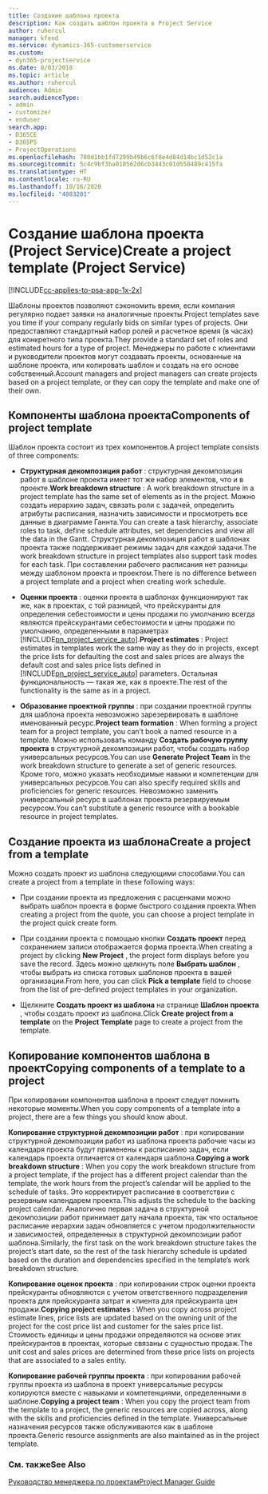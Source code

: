 ```yaml
---
title: Создание шаблона проекта
description: Как создать шаблон проекта в Project Service
author: ruhercul
manager: kfend
ms.service: dynamics-365-customerservice
ms.custom:
- dyn365-projectservice
ms.date: 8/03/2018
ms.topic: article
ms.author: ruhercul
audience: Admin
search.audienceType:
- admin
- customizer
- enduser
search.app:
- D365CE
- D365PS
- ProjectOperations
ms.openlocfilehash: 700d1bb1fd7299b49b6c6f8e4d84d14bc1d52c1a
ms.sourcegitcommit: 5c4c9bf3ba018562d6cb3443c01d550489c415fa
ms.translationtype: HT
ms.contentlocale: ru-RU
ms.lasthandoff: 10/16/2020
ms.locfileid: "4083201"
---
```

# <a name="create-a-project-template-project-service"></a><span data-ttu-id="3c2c2-103">Создание шаблона проекта (Project Service)</span><span class="sxs-lookup"><span data-stu-id="3c2c2-103">Create a project template (Project Service)</span></span>

[!INCLUDE[cc-applies-to-psa-app-1x-2x](../includes/cc-applies-to-psa-app-1x-2x.md)]

<span data-ttu-id="3c2c2-104">Шаблоны проектов позволяют сэкономить время, если компания регулярно подает заявки на аналогичные проекты.</span><span class="sxs-lookup"><span data-stu-id="3c2c2-104">Project templates save you time if your company regularly bids on similar types of projects.</span></span> <span data-ttu-id="3c2c2-105">Они предоставляют стандартный набор ролей и расчетное время (в часах) для конкретного типа проекта.</span><span class="sxs-lookup"><span data-stu-id="3c2c2-105">They provide a standard set of roles and estimated hours for a type of project.</span></span> <span data-ttu-id="3c2c2-106">Менеджеры по работе с клиентами и руководители проектов могут создавать проекты, основанные на шаблоне проекта, или копировать шаблон и создать на его основе собственный.</span><span class="sxs-lookup"><span data-stu-id="3c2c2-106">Account managers and project managers can create projects based on a project template, or they can copy the template and make one of their own.</span></span>  
  
## <a name="components-of-project-template"></a><span data-ttu-id="3c2c2-107">Компоненты шаблона проекта</span><span class="sxs-lookup"><span data-stu-id="3c2c2-107">Components of project template</span></span>
 <span data-ttu-id="3c2c2-108">Шаблон проекта состоит из трех компонентов.</span><span class="sxs-lookup"><span data-stu-id="3c2c2-108">A project template consists of three components:</span></span>  
  
- <span data-ttu-id="3c2c2-109">**Структурная декомпозиция работ** : структурная декомпозиция работ в шаблоне проекта имеет тот же набор элементов, что и в проекте.</span><span class="sxs-lookup"><span data-stu-id="3c2c2-109">**Work breakdown structure** : A work breakdown structure in a project template has the same set of elements as in the project.</span></span> <span data-ttu-id="3c2c2-110">Можно создать иерархию задач, связать роли с задачей, определить атрибуты расписания, назначить зависимости и просмотреть все данные в диаграмме Ганнта.</span><span class="sxs-lookup"><span data-stu-id="3c2c2-110">You can create a task hierarchy, associate roles to task, define schedule attributes, set dependencies and view all the data in the Gantt.</span></span> <span data-ttu-id="3c2c2-111">Структурная декомпозиция работ в шаблонах проекта также поддерживает режимы задач для каждой задачи.</span><span class="sxs-lookup"><span data-stu-id="3c2c2-111">The work breakdown structure in project templates also support task modes for each task.</span></span> <span data-ttu-id="3c2c2-112">При составлении рабочего расписания нет разницы между шаблоном проекта и проектом.</span><span class="sxs-lookup"><span data-stu-id="3c2c2-112">There is no difference between a project template and a project when creating work schedule.</span></span>  
  
- <span data-ttu-id="3c2c2-113">**Оценки проекта** : оценки проекта в шаблонах функционируют так же, как в проектах, с той разницей, что прейскуранты для определения себестоимости и цены продажи по умолчанию всегда являются прейскурантами себестоимости и цены продажи по умолчанию, определенными в параметрах [!INCLUDE[pn_project_service_auto](../includes/pn-project-service-auto.md)].</span><span class="sxs-lookup"><span data-stu-id="3c2c2-113">**Project estimates** : Project estimates in templates work the same way as they do in projects, except the price lists for defaulting the cost and sales prices are always the default cost and sales price lists defined in [!INCLUDE[pn_project_service_auto](../includes/pn-project-service-auto.md)] parameters.</span></span> <span data-ttu-id="3c2c2-114">Остальная функциональность — такая же, как в проекте.</span><span class="sxs-lookup"><span data-stu-id="3c2c2-114">The rest of the functionality is the same as in a project.</span></span>  
  
- <span data-ttu-id="3c2c2-115">**Образование проектной группы** : при создании проектной группы для шаблона проекта невозможно зарезервировать в шаблоне именованный ресурс.</span><span class="sxs-lookup"><span data-stu-id="3c2c2-115">**Project team formation** : When forming a project team for a project template, you can’t book a named resource in a template.</span></span> <span data-ttu-id="3c2c2-116">Можно использовать команду **Создать рабочую группу проекта** в структурной декомпозиции работ, чтобы создать набор универсальных ресурсов.</span><span class="sxs-lookup"><span data-stu-id="3c2c2-116">You can use **Generate Project Team** in the work breakdown structure to generate a set of generic resources.</span></span> <span data-ttu-id="3c2c2-117">Кроме того, можно указать необходимые навыки и компетенции для универсальных ресурсов.</span><span class="sxs-lookup"><span data-stu-id="3c2c2-117">You can also specify required skills and proficiencies for generic resources.</span></span> <span data-ttu-id="3c2c2-118">Невозможно заменить универсальный ресурс в шаблонах проекта резервируемым ресурсом.</span><span class="sxs-lookup"><span data-stu-id="3c2c2-118">You can’t substitute a generic resource with a bookable resource in project templates.</span></span>  
  
## <a name="create-a-project-from-a-template"></a><span data-ttu-id="3c2c2-119">Создание проекта из шаблона</span><span class="sxs-lookup"><span data-stu-id="3c2c2-119">Create a project from a template</span></span>  
 <span data-ttu-id="3c2c2-120">Можно создать проект из шаблона следующими способами.</span><span class="sxs-lookup"><span data-stu-id="3c2c2-120">You can create a project from a template in these following ways:</span></span>  
  
-   <span data-ttu-id="3c2c2-121">При создании проекта из предложения с расценками можно выбрать шаблон проекта в форме быстрого создания проекта.</span><span class="sxs-lookup"><span data-stu-id="3c2c2-121">When creating a project from the quote, you can choose a project template in the project quick create form.</span></span>  
  
-   <span data-ttu-id="3c2c2-122">При создании проекта с помощью кнопки **Создать проект** перед сохранением записи отображается форма проекта.</span><span class="sxs-lookup"><span data-stu-id="3c2c2-122">When creating a project by clicking **New Project** , the project form displays before you save the record.</span></span> <span data-ttu-id="3c2c2-123">Здесь можно щелкнуть поле **Выбрать шаблон** , чтобы выбрать из списка готовых шаблонов проекта в вашей организации.</span><span class="sxs-lookup"><span data-stu-id="3c2c2-123">From here, you can click **Pick a template** field to choose from the list of pre-defined project templates in your organization.</span></span>  
  
-   <span data-ttu-id="3c2c2-124">Щелкните **Создать проект из шаблона** на странице **Шаблон проекта** , чтобы создать проект из шаблона.</span><span class="sxs-lookup"><span data-stu-id="3c2c2-124">Click **Create project from a template** on the **Project Template** page to create a project from the template.</span></span>  
  
## <a name="copying-components-of-a-template-to-a-project"></a><span data-ttu-id="3c2c2-125">Копирование компонентов шаблона в проект</span><span class="sxs-lookup"><span data-stu-id="3c2c2-125">Copying components of a template to a project</span></span>  
 <span data-ttu-id="3c2c2-126">При копировании компонентов шаблона в проект следует помнить некоторые моменты.</span><span class="sxs-lookup"><span data-stu-id="3c2c2-126">When you copy components of a template into a project, there are a few things you should know about.</span></span>  
  
 <span data-ttu-id="3c2c2-127">**Копирование структурной декомпозиции работ** : при копировании структурной декомпозиции работ из шаблона проекта рабочие часы из календаря проекта будут применены к расписанию задач, если календарь проекта отличается от календаря шаблона.</span><span class="sxs-lookup"><span data-stu-id="3c2c2-127">**Copying a work breakdown structure** : When you copy the work breakdown structure from a project template, if the project has a different project calendar than the template, the work hours from the project’s calendar will be applied to the schedule of tasks.</span></span> <span data-ttu-id="3c2c2-128">Это корректирует расписание в соответствии с резервным календарем проекта.</span><span class="sxs-lookup"><span data-stu-id="3c2c2-128">This adjusts the schedule to the backing project calendar.</span></span> <span data-ttu-id="3c2c2-129">Аналогично первая задача в структурной декомпозиции работ принимает дату начала проекта, так что остальное расписание иерархии задач обновляется с учетом продолжительности и зависимостей, определенных в структурной декомпозиции работ шаблона.</span><span class="sxs-lookup"><span data-stu-id="3c2c2-129">Similarly, the first task on the work breakdown structure takes the project’s start date, so the rest of the task hierarchy schedule is updated based on the duration and dependencies specified in the template’s work breakdown structure.</span></span>  
  
 <span data-ttu-id="3c2c2-130">**Копирование оценок проекта** : при копировании строк оценки проекта прейскуранты обновляются с учетом ответственного подразделения проекта для прейскуранта затрат и клиента для прейскуранта цен продажи.</span><span class="sxs-lookup"><span data-stu-id="3c2c2-130">**Copying project estimates** : When you copy across project estimate lines, price lists are updated based on the owning unit of the project for the cost price list and customer for the sales price list.</span></span> <span data-ttu-id="3c2c2-131">Стоимость единицы и цены продажи определяются на основе этих прейскурантов в проектах, которые связаны с сущностью продаж.</span><span class="sxs-lookup"><span data-stu-id="3c2c2-131">The unit cost and sales prices are determined from these price lists on projects that are associated to a sales entity.</span></span>  
  
 <span data-ttu-id="3c2c2-132">**Копирование рабочей группы проекта** : при копировании рабочей группы проекта из шаблона в проект универсальные ресурсы копируются вместе с навыками и компетенциями, определенными в шаблоне.</span><span class="sxs-lookup"><span data-stu-id="3c2c2-132">**Copying a project team** : When you copy the project team from the template to a project, the generic resources are copied across, along with the skills and proficiencies defined in the template.</span></span> <span data-ttu-id="3c2c2-133">Универсальные назначения ресурсов также обслуживаются как в шаблоне проекта.</span><span class="sxs-lookup"><span data-stu-id="3c2c2-133">Generic resource assignments are also maintained as in the project template.</span></span>  
  
### <a name="see-also"></a><span data-ttu-id="3c2c2-134">См. также</span><span class="sxs-lookup"><span data-stu-id="3c2c2-134">See Also</span></span>  
 [<span data-ttu-id="3c2c2-135">Руководство менеджера по проектам</span><span class="sxs-lookup"><span data-stu-id="3c2c2-135">Project Manager Guide</span></span>](../psa/project-manager-guide.md)
